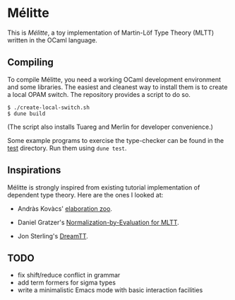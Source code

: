# Mélitte

This is *Mélitte*, a toy implementation of Martin-Löf Type Theory (MLTT) written
in the OCaml language.

## Compiling

To compile Mélitte, you need a working OCaml development environment and some
libraries. The easiest and cleanest way to install them is to create a local
OPAM switch. The repository provides a script to do so.

```shell
$ ./create-local-switch.sh
$ dune build
```

(The script also installs Tuareg and Merlin for developer convenience.)

Some example programs to exercise the type-checker can be found in the
[test](test/) directory. Run them using `dune test`.

## Inspirations

Mélitte is strongly inspired from existing tutorial implementation of dependent
type theory. Here are the ones I looked at:

- Andràs Kovàcs' [elaboration
  zoo](https://github.com/AndrasKovacs/elaboration-zoo/).

- Daniel Gratzer's [Normalization-by-Evaluation for
  MLTT](https://github.com/jozefg/nbe-for-mltt).

- Jon Sterling's [DreamTT](https://github.com/jonsterling/dreamtt).

## TODO

- fix shift/reduce conflict in grammar
- add term formers for sigma types
- write a minimalistic Emacs mode with basic interaction facilities
